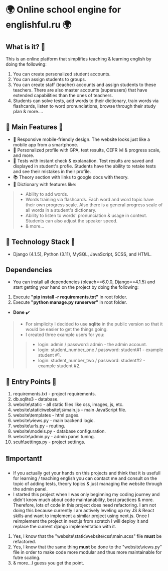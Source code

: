 # 🌍 Online school engine for englishful.ru 🌍
## What is it? 🧐
This is an online platform that simplifies teaching & learning english by doing the following:
1. You can create personalized student accounts.
2. You can assign students to groups.
3. You can create staff (teacher) accounts and assign students to these teachers. There are also master accounts (superusers) that have extended capabilities than the ones of teachers.
4. Students can solve tests, add words to their dictionary, train words via flashcards, listen to word pronunciations, browse through their study plan & more....
## 🌟 Main Features 🌟
* 📱 Responsive mobile-friendly design. The website looks just like a mobile app from a smartphone.
* 🙋 Personalized profile with GPA, test results, CEFR lvl & progress scale, and more.
* 📑 Tests with instant check & explanation. Test results are saved and displayed in student's profie. Students have the ability to retake tests and see their mistakes in their profile.
* 📚 Theory section with links to google docs with theory.
* 📖 Dictionary with features like:
> * Ability to add words.
> * Words training via flashcards. Each word and word topic have their own progress scale. Also there is a general progress scale of all words in a student's dictionary.
> * Ability to listen to words' pronunciation & usage in context. Students can also adjust the speaker speed.
> * & more...

## 🔧 Technology Stack 🔧
* Django (4.1.5), Python (3.11), MySQL, JavaScript, SCSS, and HTML.

## Dependencies
* You can install all dependencies (bleach==6.0.0, Django==4.1.5) and start getting your hand on the project by doing the following:
1. Execute **"pip install -r requirements.txt"** in root folder.
2. Execute **"python manage.py runserver"** in root folder.
* **Done** ✔️
> * For simplicity I decided to use **sqlite** in the public version so that it would be easier to get the things going.
> * I created three example users for you:
>> * login: admin / password: admin - the admin account.
>> * login: student_number_one / password: student#1 - example student #1.
>> * login: student_number_two / password: student#2 - example student #2.

## &#128194; Entry Points &#128194;
1. requirements.txt - project requirements.
2. db.sqlite3 - database.
3. website\static - all static files like css, images, js, etc.
4. website\static\website\js\main.js - main JavaScript file.
5. website\templates - html pages.
6. website\views.py - main backend logic.
7. website\urls.py - routing.
8. website\models.py - database configuration.
9. website\admin.py - admin panel tuning.
10. scuh\settings.py - project settings.

## ❗Important❗
* If you actually get your hands on this projects and think that it is usefull for learning / teaching english you can contact me and consult on the topic of adding tests, theory topics & just managing the website through the admin panel.
* I started this project when I was only beginning my coding journey and didn't know much about code maintanability, best practices & more. Therefore, lots of code in this project does need refactoring. I am not doing this because currently I am actively leveling up my JS & React skills and want to implement a similar project using next.js. Once I reimplement the project in next.js from scratch I will deploy it and replace the current django implementation with it.
1. Yes, I know that the "website\static\website\css\main.scss" file **must** be refactored.
2. Yes, I know that the same thing **must** be done to the "website\views.py" file in order to make code more modular and thus more maintainable for futre scaling.
3. & more...I guess you get the point.
